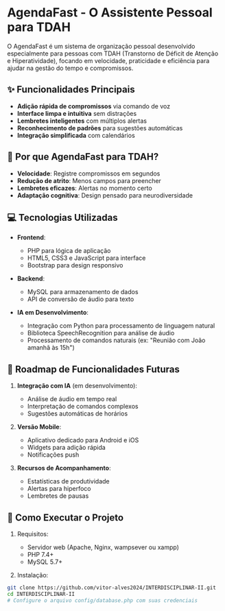 # AgendaFast - O Assistente Pessoal para TDAH


O AgendaFast é um sistema de organização pessoal desenvolvido especialmente para pessoas com TDAH (Transtorno de Déficit de Atenção e Hiperatividade), focando em velocidade, praticidade e eficiência para ajudar na gestão do tempo e compromissos.

## ✨ Funcionalidades Principais

- **Adição rápida de compromissos** via comando de voz
- **Interface limpa e intuitiva** sem distrações
- **Lembretes inteligentes** com múltiplos alertas
- **Reconhecimento de padrões** para sugestões automáticas
- **Integração simplificada** com calendários

## 🧠 Por que AgendaFast para TDAH?

- **Velocidade**: Registre compromissos em segundos
- **Redução de atrito**: Menos campos para preencher
- **Lembretes eficazes**: Alertas no momento certo
- **Adaptação cognitiva**: Design pensado para neurodiversidade

## 💻 Tecnologias Utilizadas

- **Frontend**:
  - PHP para lógica de aplicação
  - HTML5, CSS3 e JavaScript para interface
  - Bootstrap para design responsivo

- **Backend**:
  - MySQL para armazenamento de dados
  - API de conversão de áudio para texto

- **IA em Desenvolvimento**:
  - Integração com Python para processamento de linguagem natural
  - Biblioteca SpeechRecognition para análise de áudio
  - Processamento de comandos naturais (ex: "Reunião com João amanhã às 15h")

## 🎯 Roadmap de Funcionalidades Futuras

1. **Integração com IA** (em desenvolvimento):
   - Análise de áudio em tempo real
   - Interpretação de comandos complexos
   - Sugestões automáticas de horários

2. **Versão Mobile**:
   - Aplicativo dedicado para Android e iOS
   - Widgets para adição rápida
   - Notificações push

3. **Recursos de Acompanhamento**:
   - Estatísticas de produtividade
   - Alertas para hiperfoco
   - Lembretes de pausas

## 🚀 Como Executar o Projeto

1. Requisitos:
   - Servidor web (Apache, Nginx, wampsever ou xampp)
   - PHP 7.4+
   - MySQL 5.7+

2. Instalação:
```bash
git clone https://github.com/vitor-alves2024/INTERDISCIPLINAR-II.git
cd INTERDISCIPLINAR-II
# Configure o arquivo config/database.php com suas credenciais
